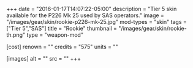 +++
date = "2016-01-17T14:07:22-05:00"
description = "Tier 5 skin available for the P226 Mk 25 used by SAS operators."
image = "/images/gear/skin/rookie-p226-mk-25.jpg"
mod-types = "skin"
tags = ["Tier 5","SAS"]
title = "Rookie"
thumbnail = "/images/gear/skin/rookie-th.png"
type = "weapon-mod"

[cost]
  renown = ""
  credits = "575"
  units = ""

[images]
  alt = ""
  src = ""
+++
